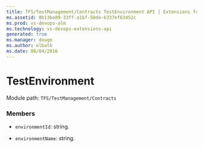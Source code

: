 ```yaml
---
title: TFS/TestManagement/Contracts TestEnvironment API | Extensions for Visual Studio Team Services
ms.assetid: 0b13be89-33ff-a1bf-50de-6337ef63452c
ms.prod: vs-devops-alm
ms.technology: vs-devops-extensions-api
generated: true
ms.manager: douge
ms.author: elbatk
ms.date: 08/04/2016
---
```


# TestEnvironment

Module path: `TFS/TestManagement/Contracts`


### Members

* `environmentId`: string. 

* `environmentName`: string. 

